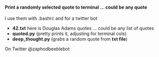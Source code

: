 #### Print a randomly selected quote to terminal ... could be any quote
I use them with .bashrc and for a twitter bot

* **42.txt** here is Douglas Adams quotes ... could be any list of quotes  
* **quoted.py** (pretty prints it, adjusting for terminal cols)  
* **deep_thought.py** (grabs a random quote from **txt file**)  

On Twitter @zaphodbeeblebot  
